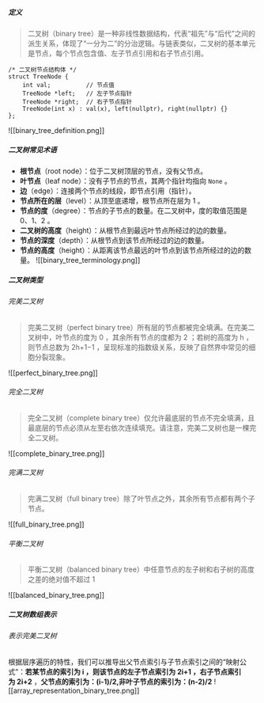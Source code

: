 ##### 定义
> 二叉树（binary tree）是一种非线性数据结构，代表“祖先”与“后代”之间的派生关系，体现了“一分为二”的分治逻辑。与链表类似，二叉树的基本单元是节点，每个节点包含值、左子节点引用和右子节点引用。
```
/* 二叉树节点结构体 */
struct TreeNode {
    int val;          // 节点值
    TreeNode *left;   // 左子节点指针
    TreeNode *right;  // 右子节点指针
    TreeNode(int x) : val(x), left(nullptr), right(nullptr) {}
};
```

![[binary_tree_definition.png]]
##### 二叉树常见术语
- **根节点**（root node）：位于二叉树顶层的节点，没有父节点。
- **叶节点**（leaf node）：没有子节点的节点，其两个指针均指向 `None` 。
- **边**（edge）：连接两个节点的线段，即节点引用（指针）。
- **节点所在的层**（level）：从顶至底递增，根节点所在层为 1 。
- **节点的度**（degree）：节点的子节点的数量。在二叉树中，度的取值范围是 0、1、2 。
- **二叉树的高度**（height）：从根节点到最远叶节点所经过的边的数量。
- **节点的深度**（depth）：从根节点到该节点所经过的边的数量。
- **节点的高度**（height）：从距离该节点最远的叶节点到该节点所经过的边的数量。
![[binary_tree_terminology.png]]
##### 二叉树类型
###### 完美二叉树
> 完美二叉树（perfect binary tree）所有层的节点都被完全填满。在完美二叉树中，叶节点的度为 0 ，其余所有节点的度都为 2 ；若树的高度为 h ，则节点总数为 2h+1−1 ，呈现标准的指数级关系，反映了自然界中常见的细胞分裂现象。

![[perfect_binary_tree.png]]
###### 完全二叉树
> 完全二叉树（complete binary tree）仅允许最底层的节点不完全填满，且最底层的节点必须从左至右依次连续填充。请注意，完美二叉树也是一棵完全二叉树。


![[complete_binary_tree.png]]

######  完满二叉树
> 完满二叉树（full binary tree）除了叶节点之外，其余所有节点都有两个子节点。

![[full_binary_tree.png]]

###### 平衡二叉树
> 平衡二叉树（balanced binary tree）中任意节点的左子树和右子树的高度之差的绝对值不超过 1 


![[balanced_binary_tree.png]]
##### 二叉树数组表示
###### 表示完美二叉树
根据层序遍历的特性，我们可以推导出父节点索引与子节点索引之间的“映射公式”：**若某节点的索引为 i ，则该节点的左子节点索引为 2i+1 ，右子节点索引为 2i+2** ，**父节点的索引为：(i-1)/2,非叶子节点的索引为：(n-2)/2** 
![[array_representation_binary_tree.png]]


